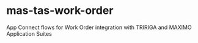 # mas-tas-work-order
App Connect flows for Work Order integration with TRIRIGA and MAXIMO Application Suites
